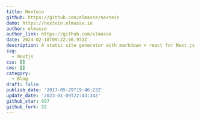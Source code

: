 ```yaml
---
title: Nextein
github: https://github.com/elmasse/nextein
demo: https://nextein.elmasse.io
author: elmasse
author_link: https://github.com/elmasse
date: 2024-02-18T09:22:56.973Z
description: A static site generator with markdown + react for Next.js
ssg:
  - Nextjs
css: []
cms: []
category:
  - Blog
draft: false
publish_date: '2017-05-29T19:46:23Z'
update_date: '2023-01-09T22:43:34Z'
github_star: 897
github_fork: 52
---
```

